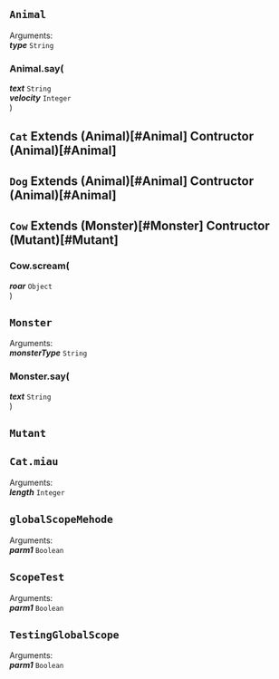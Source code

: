 ## ```Animal```   Arguments:  ***type*** ```String```  ### Animal.say(***text*** ```String```  ***velocity*** ```Integer```  )  ## ```Cat``` Extends (Animal)[#Animal] Contructor (Animal)[#Animal]   ## ```Dog``` Extends (Animal)[#Animal] Contructor (Animal)[#Animal]   ## ```Cow``` Extends (Monster)[#Monster] Contructor (Mutant)[#Mutant]   ### Cow.scream(***roar*** ```Object```  )  ## ```Monster```   Arguments:  ***monsterType*** ```String```  ### Monster.say(***text*** ```String```  )  ## ```Mutant```   ## ```Cat.miau```   Arguments:  ***length*** ```Integer```  ## ```globalScopeMehode```   Arguments:  ***parm1*** ```Boolean```  ## ```ScopeTest```   Arguments:  ***parm1*** ```Boolean```  ## ```TestingGlobalScope```   Arguments:  ***parm1*** ```Boolean```  